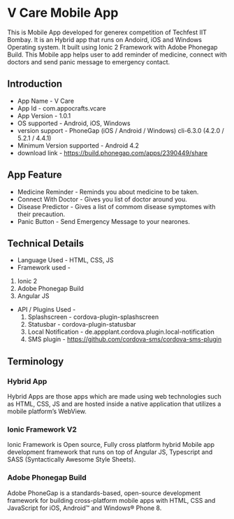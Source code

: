 # **V Care Mobile App**

This is Mobile App developed for generex competition of Techfest IIT Bombay. It is an Hybrid app that runs on Andoird, iOS and Windows Operating system. It built using Ionic 2 Framework with Adobe Phonegap Build. This Mobile app helps user to add reminder of medicine, connect with doctors and send panic message to emergency contact.

## Introduction

* App Name - V Care
* App Id - com.appocrafts.vcare
* App Version - 1.0.1
* OS supported - Android, iOS, Windows
* version support - PhoneGap (iOS / Android / Windows) cli-6.3.0 (4.2.0 / 5.2.1 / 4.4.1)
* Minimum Version supported - Android 4.2
* download link - https://build.phonegap.com/apps/2390449/share

## App Feature

* Medicine Reminder - Reminds you about medicine to be taken.
* Connect With Doctor - Gives you list of doctor around you.
* Disease Predictor - Gives a list of commom disease symptomes with their precaution.
* Panic Button - Send Emergency Message to your nearones.

## Technical Details 

* Language Used - HTML, CSS, JS
* Framework used -
 1.  Ionic 2 
 2. Adobe Phonegap Build
 3. Angular JS
* API / Plugins Used -
  1. Splashscreen - cordova-plugin-splashscreen   
  2. Statusbar - cordova-plugin-statusbar   
  3. Local Notification - de.appplant.cordova.plugin.local-notification   
  4. SMS plugin - https://github.com/cordova-sms/cordova-sms-plugin   


## Terminology

### Hybrid App
Hybrid Apps are those apps which are made using web technologies such as HTML, CSS, JS and are hosted inside a native application that utilizes a mobile platform’s WebView. 

### Ionic Framework V2
Ionic Framework is Open source, Fully cross platform hybrid Mobile app development framework that runs on top of Angular JS, Typescript and SASS (Syntactically Awesome Style Sheets).

### Adobe Phonegap Build
Adobe PhoneGap is a standards-based, open-source development framework for building cross-platform mobile apps with HTML, CSS and JavaScript for iOS, Android™ and Windows® Phone 8.
